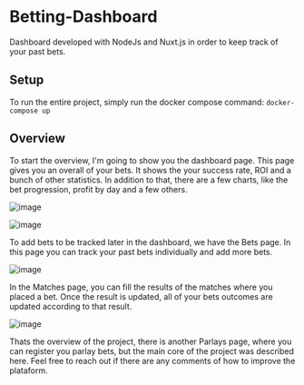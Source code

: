 # Betting-Dashboard
Dashboard developed with NodeJs and Nuxt.js in order to keep track of your past bets.

## Setup
To run the entire project, simply run the docker compose command:
`docker-compose up`

## Overview
To start the overview, I'm going to show you the dashboard page. This page gives you an overall of your bets. It shows the your success rate, ROI and a bunch of other statistics. In addition to that, there are a few charts, like the bet progression, profit by day and a few others.

![image](https://github.com/caiomelo22/Betting-Dashboard/assets/49076270/75275ec6-621c-469b-9c88-158b8aa3225d)

![image](https://github.com/caiomelo22/Betting-Dashboard/assets/49076270/81b32815-cc90-4bf3-bef4-f9dd4f1f75e2)

To add bets to be tracked later in the dashboard, we have the Bets page. In this page you can track your past bets individually and add more bets.

![image](https://github.com/caiomelo22/Betting-Dashboard/assets/49076270/c1469c4b-8650-422f-b95b-dc8b79923e2e)

In the Matches page, you can fill the results of the matches where you placed a bet. Once the result is updated, all of your bets outcomes are updated according to that result.

![image](https://github.com/caiomelo22/Betting-Dashboard/assets/49076270/b9c0e74e-907a-449f-a20b-14e0b0dc2185)

Thats the overview of the project, there is another Parlays page, where you can register you parlay bets, but the main core of the project was described here. Feel free to reach out if there are any comments of how to improve the plataform.



